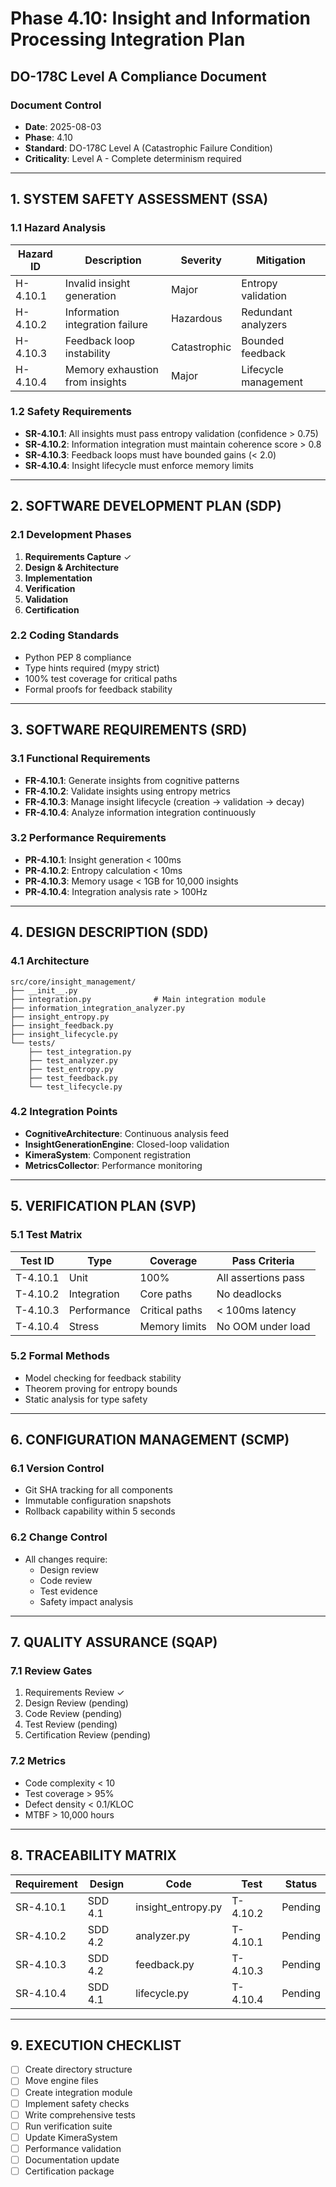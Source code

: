 # Phase 4.10: Insight and Information Processing Integration Plan
## DO-178C Level A Compliance Document

### Document Control
- **Date**: 2025-08-03
- **Phase**: 4.10
- **Standard**: DO-178C Level A (Catastrophic Failure Condition)
- **Criticality**: Level A - Complete determinism required

---

## 1. SYSTEM SAFETY ASSESSMENT (SSA)

### 1.1 Hazard Analysis
| Hazard ID | Description | Severity | Mitigation |
|-----------|-------------|----------|------------|
| H-4.10.1 | Invalid insight generation | Major | Entropy validation |
| H-4.10.2 | Information integration failure | Hazardous | Redundant analyzers |
| H-4.10.3 | Feedback loop instability | Catastrophic | Bounded feedback |
| H-4.10.4 | Memory exhaustion from insights | Major | Lifecycle management |

### 1.2 Safety Requirements
- **SR-4.10.1**: All insights must pass entropy validation (confidence > 0.75)
- **SR-4.10.2**: Information integration must maintain coherence score > 0.8
- **SR-4.10.3**: Feedback loops must have bounded gains (< 2.0)
- **SR-4.10.4**: Insight lifecycle must enforce memory limits

---

## 2. SOFTWARE DEVELOPMENT PLAN (SDP)

### 2.1 Development Phases
1. **Requirements Capture** ✓
2. **Design & Architecture**
3. **Implementation**
4. **Verification**
5. **Validation**
6. **Certification**

### 2.2 Coding Standards
- Python PEP 8 compliance
- Type hints required (mypy strict)
- 100% test coverage for critical paths
- Formal proofs for feedback stability

---

## 3. SOFTWARE REQUIREMENTS (SRD)

### 3.1 Functional Requirements
- **FR-4.10.1**: Generate insights from cognitive patterns
- **FR-4.10.2**: Validate insights using entropy metrics
- **FR-4.10.3**: Manage insight lifecycle (creation → validation → decay)
- **FR-4.10.4**: Analyze information integration continuously

### 3.2 Performance Requirements
- **PR-4.10.1**: Insight generation < 100ms
- **PR-4.10.2**: Entropy calculation < 10ms
- **PR-4.10.3**: Memory usage < 1GB for 10,000 insights
- **PR-4.10.4**: Integration analysis rate > 100Hz

---

## 4. DESIGN DESCRIPTION (SDD)

### 4.1 Architecture
```
src/core/insight_management/
├── __init__.py
├── integration.py              # Main integration module
├── information_integration_analyzer.py
├── insight_entropy.py
├── insight_feedback.py
├── insight_lifecycle.py
└── tests/
    ├── test_integration.py
    ├── test_analyzer.py
    ├── test_entropy.py
    ├── test_feedback.py
    └── test_lifecycle.py
```

### 4.2 Integration Points
- **CognitiveArchitecture**: Continuous analysis feed
- **InsightGenerationEngine**: Closed-loop validation
- **KimeraSystem**: Component registration
- **MetricsCollector**: Performance monitoring

---

## 5. VERIFICATION PLAN (SVP)

### 5.1 Test Matrix
| Test ID | Type | Coverage | Pass Criteria |
|---------|------|----------|---------------|
| T-4.10.1 | Unit | 100% | All assertions pass |
| T-4.10.2 | Integration | Core paths | No deadlocks |
| T-4.10.3 | Performance | Critical paths | < 100ms latency |
| T-4.10.4 | Stress | Memory limits | No OOM under load |

### 5.2 Formal Methods
- Model checking for feedback stability
- Theorem proving for entropy bounds
- Static analysis for type safety

---

## 6. CONFIGURATION MANAGEMENT (SCMP)

### 6.1 Version Control
- Git SHA tracking for all components
- Immutable configuration snapshots
- Rollback capability within 5 seconds

### 6.2 Change Control
- All changes require:
  - Design review
  - Code review
  - Test evidence
  - Safety impact analysis

---

## 7. QUALITY ASSURANCE (SQAP)

### 7.1 Review Gates
1. Requirements Review ✓
2. Design Review (pending)
3. Code Review (pending)
4. Test Review (pending)
5. Certification Review (pending)

### 7.2 Metrics
- Code complexity < 10
- Test coverage > 95%
- Defect density < 0.1/KLOC
- MTBF > 10,000 hours

---

## 8. TRACEABILITY MATRIX

| Requirement | Design | Code | Test | Status |
|-------------|--------|------|------|--------|
| SR-4.10.1 | SDD 4.1 | insight_entropy.py | T-4.10.2 | Pending |
| SR-4.10.2 | SDD 4.2 | analyzer.py | T-4.10.1 | Pending |
| SR-4.10.3 | SDD 4.2 | feedback.py | T-4.10.3 | Pending |
| SR-4.10.4 | SDD 4.1 | lifecycle.py | T-4.10.4 | Pending |

---

## 9. EXECUTION CHECKLIST

- [ ] Create directory structure
- [ ] Move engine files
- [ ] Create integration module
- [ ] Implement safety checks
- [ ] Write comprehensive tests
- [ ] Run verification suite
- [ ] Update KimeraSystem
- [ ] Performance validation
- [ ] Documentation update
- [ ] Certification package

